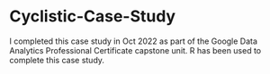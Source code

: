 # Cyclistic-Case-Study
I  completed this case study  in Oct 2022 as part of the Google Data Analytics Professional Certificate capstone unit. R has been used to complete this case study.
